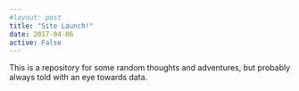 ```yaml
---
#layout: post
title: "Site Launch!"
date: 2017-04-06
active: False
---
```


This is a repository for some random thoughts and adventures, but probably always told with an eye towards data.
